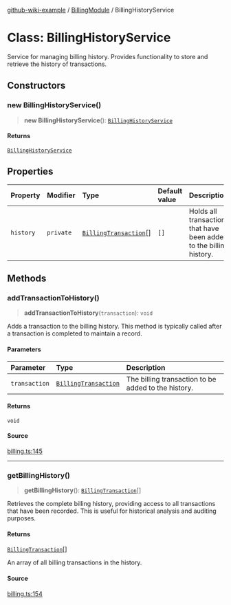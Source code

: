 [github-wiki-example](../wiki/Home) / [BillingModule](../wiki/BillingModule) / BillingHistoryService

# Class: BillingHistoryService

Service for managing billing history.
Provides functionality to store and retrieve the history of transactions.

## Constructors

### new BillingHistoryService()

> **new BillingHistoryService**(): [`BillingHistoryService`](../wiki/BillingModule.Class.BillingHistoryService)

#### Returns

[`BillingHistoryService`](../wiki/BillingModule.Class.BillingHistoryService)

## Properties

| Property | Modifier | Type | Default value | Description |
| :------ | :------ | :------ | :------ | :------ |
| `history` | `private` | [`BillingTransaction`](../wiki/BillingModule.Interface.BillingTransaction)[] | `[]` | Holds all transactions that have been added to the billing history. |

## Methods

### addTransactionToHistory()

> **addTransactionToHistory**(`transaction`): `void`

Adds a transaction to the billing history.
This method is typically called after a transaction is completed to maintain a record.

#### Parameters

| Parameter | Type | Description |
| :------ | :------ | :------ |
| `transaction` | [`BillingTransaction`](../wiki/BillingModule.Interface.BillingTransaction) | The billing transaction to be added to the history. |

#### Returns

`void`

#### Source

[billing.ts:145](https://github.com/typedoc2md/typedoc-plugin-markdown-examples/blob/bacb1c2264a9626cba5f9e7959f4fc899171a745/examples/src/billing.ts#L145)

***

### getBillingHistory()

> **getBillingHistory**(): [`BillingTransaction`](../wiki/BillingModule.Interface.BillingTransaction)[]

Retrieves the complete billing history, providing access to all transactions that have been recorded.
This is useful for historical analysis and auditing purposes.

#### Returns

[`BillingTransaction`](../wiki/BillingModule.Interface.BillingTransaction)[]

An array of all billing transactions in the history.

#### Source

[billing.ts:154](https://github.com/typedoc2md/typedoc-plugin-markdown-examples/blob/bacb1c2264a9626cba5f9e7959f4fc899171a745/examples/src/billing.ts#L154)
